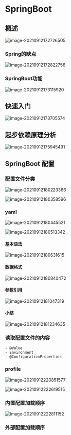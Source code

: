 # SpringBoot

## 概述

![image-20210912172726505](/home/monica/.config/Typora/typora-user-images/image-20210912172726505.png)

### Spring的缺点

![image-20210912172822756](/home/monica/.config/Typora/typora-user-images/image-20210912172822756.png)

### SpringBoot功能

![image-20210912173115920](/home/monica/.config/Typora/typora-user-images/image-20210912173115920.png)

## 快速入门

![image-20210912173705574](/home/monica/.config/Typora/typora-user-images/image-20210912173705574.png)

## 起步依赖原理分析

![image-20210912175945491](/home/monica/.config/Typora/typora-user-images/image-20210912175945491.png)

## SpringBoot 配置

### 配置文件分类

![image-20210912180223366](/home/monica/.config/Typora/typora-user-images/image-20210912180223366.png)

![image-20210912180358596](/home/monica/.config/Typora/typora-user-images/image-20210912180358596.png)

### yaml

![image-20210912180445521](/home/monica/.config/Typora/typora-user-images/image-20210912180445521.png)

![image-20210912180513342](/home/monica/.config/Typora/typora-user-images/image-20210912180513342.png)

#### 基本语法

![image-20210912180631615](/home/monica/.config/Typora/typora-user-images/image-20210912180631615.png)

#### 数据格式

![image-20210912180840472](/home/monica/.config/Typora/typora-user-images/image-20210912180840472.png)

#### 参数引用

![image-20210912181047319](/home/monica/.config/Typora/typora-user-images/image-20210912181047319.png)

#### 小结

![image-20210912181234635](/home/monica/.config/Typora/typora-user-images/image-20210912181234635.png)

### 读取配置文件的内容

 	- @Value
 	- Environment
 	- @ConfigurationProperties

### profile

![image-20210912220851577](/home/monica/.config/Typora/typora-user-images/image-20210912220851577.png)

![image-20210912222619515](/home/monica/.config/Typora/typora-user-images/image-20210912222619515.png)

### 内置配置加载顺序

![image-20210912222811152](/home/monica/.config/Typora/typora-user-images/image-20210912222811152.png)

### 外部配置加载顺序

